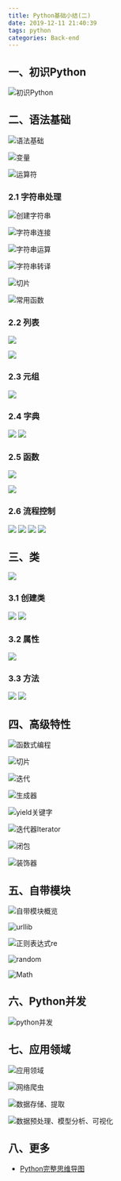 ```yaml
---
title: Python基础小结(二)
date: 2019-12-11 21:40:39
tags: python
categories: Back-end
---
```



## 一、初识Python

![初识Python](http://blog.poetries.top/img-repo/2019/12/136.png)

## 二、语法基础

![语法基础](http://blog.poetries.top/img-repo/2019/12/155.png)

![变量](http://blog.poetries.top/img-repo/2019/12/156.png)

![运算符](http://blog.poetries.top/img-repo/2019/12/157.png)

### 2.1 字符串处理

![创建字符串](http://blog.poetries.top/img-repo/2019/12/158.png)

![字符串连接](http://blog.poetries.top/img-repo/2019/12/159.png)

![字符串运算](http://blog.poetries.top/img-repo/2019/12/160.png)

![字符串转译](http://blog.poetries.top/img-repo/2019/12/161.png)

![切片](http://blog.poetries.top/img-repo/2019/12/162.png)

![常用函数](http://blog.poetries.top/img-repo/2019/12/163.png)

### 2.2 列表

![](http://blog.poetries.top/img-repo/2019/12/164.png)

![](http://blog.poetries.top/img-repo/2019/12/165.png)

### 2.3 元组

![](http://blog.poetries.top/img-repo/2019/12/166.png)

### 2.4 字典

![](http://blog.poetries.top/img-repo/2019/12/173.png)
![](http://blog.poetries.top/img-repo/2019/12/174.png)

### 2.5 函数

![](http://blog.poetries.top/img-repo/2019/12/167.png)

![](http://blog.poetries.top/img-repo/2019/12/168.png)

### 2.6 流程控制

![](http://blog.poetries.top/img-repo/2019/12/169.png)
![](http://blog.poetries.top/img-repo/2019/12/170.png)
![](http://blog.poetries.top/img-repo/2019/12/171.png)
![](http://blog.poetries.top/img-repo/2019/12/172.png)

## 三、类

![](http://blog.poetries.top/img-repo/2019/12/175.png)

### 3.1 创建类

![](http://blog.poetries.top/img-repo/2019/12/176.png)
![](http://blog.poetries.top/img-repo/2019/12/177.png)

### 3.2 属性

![](http://blog.poetries.top/img-repo/2019/12/178.png)

### 3.3 方法

![](http://blog.poetries.top/img-repo/2019/12/180.png)
![](http://blog.poetries.top/img-repo/2019/12/179.png)


## 四、高级特性

![函数式编程](http://blog.poetries.top/img-repo/2019/12/147.png)

![切片](http://blog.poetries.top/img-repo/2019/12/148.png)

![迭代](http://blog.poetries.top/img-repo/2019/12/149.png)

![生成器](http://blog.poetries.top/img-repo/2019/12/150.png)

![yield关键字](http://blog.poetries.top/img-repo/2019/12/151.png)

![迭代器Iterator](http://blog.poetries.top/img-repo/2019/12/152.png)

![闭包](http://blog.poetries.top/img-repo/2019/12/153.png)

![装饰器](http://blog.poetries.top/img-repo/2019/12/154.png)

## 五、自带模块

![自带模块概览](http://blog.poetries.top/img-repo/2019/12/140.png)

![urllib](http://blog.poetries.top/img-repo/2019/12/137.png)

![正则表达式re](http://blog.poetries.top/img-repo/2019/12/138.png)

![random](http://blog.poetries.top/img-repo/2019/12/141.png)

![Math](http://blog.poetries.top/img-repo/2019/12/142.png)

## 六、Python并发

![python并发](http://blog.poetries.top/img-repo/2019/12/135.png)


## 七、应用领域

![应用领域](http://blog.poetries.top/img-repo/2019/12/143.png)

![网络爬虫](http://blog.poetries.top/img-repo/2019/12/144.png)

![数据存储、提取](http://blog.poetries.top/img-repo/2019/12/145.png)

![数据预处理、模型分析、可视化](http://blog.poetries.top/img-repo/2019/12/146.png)



## 八、更多

- [Python完整思维导图](https://processon.com/mindmap/5df0e70ce4b0e2c298af0b11)
